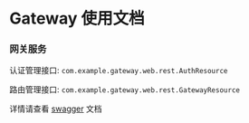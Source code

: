 # Gateway 使用文档

### 网关服务

认证管理接口: `com.example.gateway.web.rest.AuthResource`

路由管理接口: `com.example.gateway.web.rest.GatewayResource`

详情请查看 [swagger](http://localhost:8080) 文档